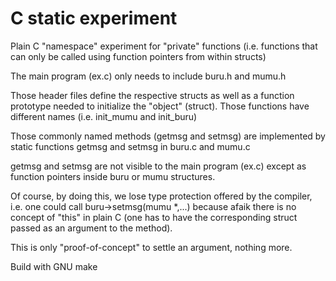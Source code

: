 # C static experiment
Plain C "namespace" experiment for "private" functions (i.e. functions that
can only be called using function pointers from within structs)

The main program (ex.c) only needs to include buru.h and mumu.h

Those header files define the respective structs as well as a function
prototype needed to initialize the "object" (struct). Those functions have
different names (i.e. init\_mumu and init\_buru)

Those commonly named methods (getmsg and setmsg) are implemented by static
functions getmsg and setmsg in buru.c and mumu.c

getmsg and setmsg are not visible to the main program (ex.c) except as
function pointers inside buru or mumu structures.

Of course, by doing this, we lose type protection offered by the compiler,
i.e. one could call buru-\>setmsg(mumu *,...) because afaik there is no concept of
"this" in plain C (one has to have the corresponding struct passed as an
argument to the method).

This is only "proof-of-concept" to settle an argument, nothing more.

Build with GNU make
